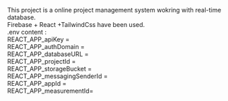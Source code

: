 This project is a online project management system wokring with real-time database.<br/>
Firebase + React +TailwindCss have been used.<br/>
.env content : <br/>
REACT_APP_apiKey = <br/>
REACT_APP_authDomain = <br/>
REACT_APP_databaseURL = <br/>
REACT_APP_projectId = <br/>
REACT_APP_storageBucket = <br/>
REACT_APP_messagingSenderId = <br/>
REACT_APP_appId = <br/>
REACT_APP_measurementId= <br/>

